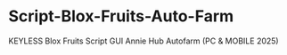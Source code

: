 # Script-Blox-Fruits-Auto-Farm
KEYLESS Blox Fruits Script GUI Annie Hub Autofarm (PC &amp; MOBILE 2025)

